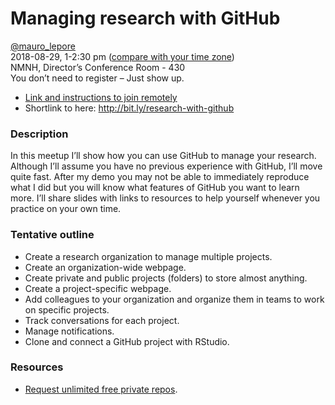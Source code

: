 Managing research with GitHub
================

[@mauro\_lepore](https://twitter.com/mauro_lepore)  
2018-08-29, 1-2:30 pm ([compare with your time
zone](https://www.timeanddate.com/worldclock/fixedtime.html?msg=Managing+research+with+GitHub&iso=20180829T13&p1=263&ah=1&am=30))  
NMNH, Director’s Conference Room - 430  
You don’t need to register – Just show up.

  - [Link and instructions to join
    remotely](https://gist.github.com/maurolepore/554491aa1d2bc03f85bbc990b8bacd18)
  - Shortlink to here: <http://bit.ly/research-with-github>

### Description

In this meetup I’ll show how you can use GitHub to manage your research.
Although I’ll assume you have no previous experience with GitHub, I’ll
move quite fast. After my demo you may not be able to immediately
reproduce what I did but you will know what features of GitHub you want
to learn more. I’ll share slides with links to resources to help
yourself whenever you practice on your own time.

### Tentative outline

  - Create a research organization to manage multiple projects.
  - Create an organization-wide webpage.
  - Create private and public projects (folders) to store almost
    anything.
  - Create a project-specific webpage.
  - Add colleagues to your organization and organize them in teams to
    work on specific projects.
  - Track conversations for each project.
  - Manage notifications.
  - Clone and connect a GitHub project with RStudio.

### Resources

  - [Request unlimited free private
    repos](https://github.com/forestgeo/learn/issues/22).
